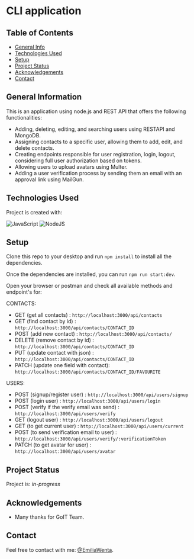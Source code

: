 # CLI application

## Table of Contents

- [General Info](#general-information)
- [Technologies Used](#technologies-used)
- [Setup](#setup)
- [Project Status](#project-status)
- [Acknowledgements](#acknowledgements)
- [Contact](#contact)
<!-- * [License](#license) -->

## General Information

This is an application using node.js and REST API that offers the following functionalities:

- Adding, deleting, editing, and searching users using RESTAPI and MongoDB.
- Assigning contacts to a specific user, allowing them to add, edit, and delete contacts.
- Creating endpoints responsible for user registration, login, logout, considering full user authorization based on tokens.
- Allowing users to upload avatars using Multer.
- Adding a user verification process by sending them an email with an approval link using MailGun.

## Technologies Used

Project is created with:

![JavaScript](https://badges.aleen42.com/src/javascript.svg)
![NodeJS](https://badges.aleen42.com/src/node.svg)

## Setup

Clone this repo to your desktop and run `npm install` to install all the dependencies.

Once the dependencies are installed, you can run `npm run start:dev`.

Open your browser or postman and check all available methods and endpoint's for:

CONTACTS:

- GET (get all contacts) : `http://localhost:3000/api/contacts`
- GET (find contact by id) : `http://localhost:3000/api/contacts/CONTACT_ID`
- POST (add new contact) : `http://localhost:3000/api/contacts/`
- DELETE (remove contact by id) : `http://localhost:3000/api/contacts/CONTACT_ID`
- PUT (update contact with json) : `http://localhost:3000/api/contacts/CONTACT_ID`
- PATCH (update one field with contact): `http://localhost:3000/api/contacts/CONTACT_ID/FAVOURITE`

USERS:

- POST (signup/register user) : `http://localhost:3000/api/users/signup`
- POST (login user) : `http://localhost:3000/api/users/login`
- POST (verify if the verify email was send) : `http://localhost:3000/api/users/verify`
- GET (logout user) : `http://localhost:3000/api/users/logout`
- GET (to get current user) : `http://localhost:3000/api/users/current`
- POST (to send verification email to user) : `http://localhost:3000/api/users/verify/:verificationToken`
- PATCH (to get avatar for user) : `http://localhost:3000/api/users/avatar`

## Project Status

Project is: _in-progress_

## Acknowledgements

- Many thanks for GoIT Team.

## Contact

Feel free to contact with me: [@EmiliaWenta](https://www.linkedin.com/in/emilia-wenta-455782294/).
